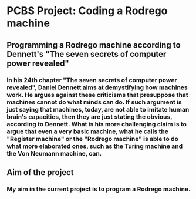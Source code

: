 # PCBS Project: Coding a Rodrego machine
## Programming a Rodrego machine according to Dennett's "The seven secrets of computer power revealed"
### In his 24th chapter "The seven secrets of computer power revealed", Daniel Dennett aims at demystifying how machines work. He argues against these criticisms that presuppose that machines cannot do what minds can do. If such argument is just saying that machines, today, are not able to imitate human brain's capacities, then they are just stating the obvious, according to Dennett. What is his more challenging claim is to argue that even a very basic machine, what he calls the "Register machine" or the "Rodrego machine" is able to do what more elaborated ones, such as the Turing machine and the Von Neumann machine, can.
## Aim of the project
### My aim in the current project is to program a Rodrego machine.
